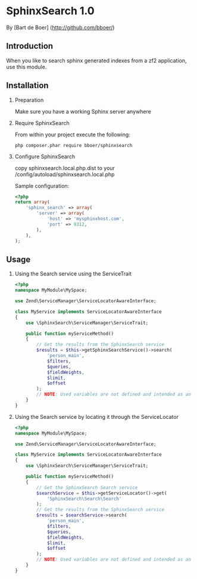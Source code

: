 SphinxSearch 1.0
================
By [Bart de Boer] (http://github.com/bboer/)

Introduction
------------
When you like to search sphinx generated indexes from a zf2 application, use this module.

Installation
------------

1. Preparation

    Make sure you have a working Sphinx server anywhere

2. Require SphinxSearch

    From within your project execute the following:

    ```
    php composer.phar require bboer/sphinxsearch
    ```

3. Configure SphinxSearch

    copy sphinxsearch.local.php.dist to your /config/autoload/sphinxsearch.local.php

    Sample configuration:

    ```php
    <?php
    return array(
        'sphinx_search' => array(
            'server' => array(
                'host' => 'mysphinxhost.com',
                'port' => 9312,
            ),
        ),
    );
    
    ```

Usage
-----

1. Using the Search service using the ServiceTrait

    ```php
    <?php
    namespace MyModule\MySpace;
    
    use Zend\ServiceManager\ServiceLocatorAwareInterface;
    
    class MyService implements ServiceLocatorAwareInterface
    {
        use \SphinxSearch\ServiceManager\ServiceTrait;
    
        public function myServiceMethod()
        {
            // Get the results from the SphinxSearch service
            $results = $this->getSphinxSearchService()->search(
                'person_main',
                $filters,
                $queries,
                $fieldWeights,
                $limit,
                $offset
            );
            // NOTE: Used variables are not defined and intended as an example
        }
    }
    ```

2. Using the Search service by locating it through the ServiceLocator

    ```php
    <?php
    namespace MyModule\MySpace;
    
    use Zend\ServiceManager\ServiceLocatorAwareInterface;
    
    class MyService implements ServiceLocatorAwareInterface
    {
        use \SphinxSearch\ServiceManager\ServiceTrait;
    
        public function myServiceMethod()
        {
            // Get the SphinxSearch Search service
            $searchService = $this->getServiceLocator()->get(
                'SphinxSearch\Search\Search'
            );
            // Get the results from the SphinxSearch service
            $results = $searchService->search(
                'person_main',
                $filters,
                $queries,
                $fieldWeights,
                $limit,
                $offset
            );
            // NOTE: Used variables are not defined and intended as an example
        }
    }
    ```
